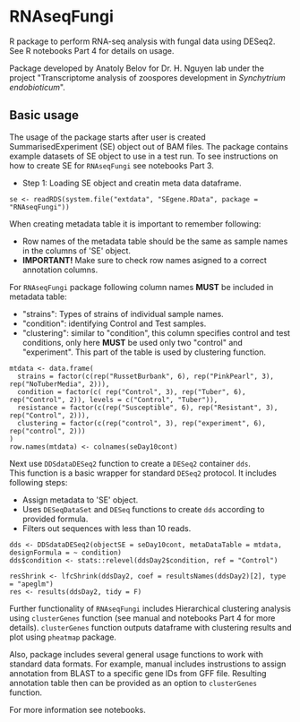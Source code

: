# RNAseqFungi

R package to perform RNA-seq analysis with fungal data using DESeq2.  
See R notebooks Part 4 for details on usage. 

Package developed by Anatoly Belov for Dr. H. Nguyen lab under the project "Transcriptome analysis of zoospores development in *Synchytrium endobioticum*".


## Basic usage

The usage of the package starts after user is created SummarisedExperiment (SE) object out of BAM files. The package contains example datasets of SE object to use in a test run. To see instructions on how to create SE for `RNAseqFungi` see notebooks Part 3.  


- Step 1: Loading SE object and creatin meta data dataframe.  

```
se <- readRDS(system.file("extdata", "SEgene.RData", package = "RNAseqFungi"))

```
When creating metadata table it is important to remember following:  

- Row names of the metadata table should be the same as sample names in the columns of 'SE' object.
- **IMPORTANT!** Make sure to check row names asigned to a correct annotation columns.

For `RNAseqFungi` package following column names **MUST** be included in metadata table:  

- "strains": Types of strains of individual sample names.
- "condition": identifying Control and Test samples.
- "clustering": similar to "condition", this column specifies control and test conditions, only here **MUST** be used only two "control" and "experiment". This part of the table is used by clustering function.

```
mtdata <- data.frame(
  strains = factor(c(rep("RussetBurbank", 6), rep("PinkPearl", 3), rep("NoTuberMedia", 2))),
  condition = factor(c( rep("Control", 3), rep("Tuber", 6), rep("Control", 2)), levels = c("Control", "Tuber")),
  resistance = factor(c(rep("Susceptible", 6), rep("Resistant", 3), rep("Control", 2))),
  clustering = factor(c(rep("control", 3), rep("experiment", 6), rep("control", 2)))
)
row.names(mtdata) <- colnames(seDay10cont)

```
Next use `DDSdataDESeq2` function to create a `DESeq2` container `dds`.  
This function is a basic wrapper for standard `DESeq2` protocol. It includes following steps:  

- Assign metadata to 'SE' object.
- Uses `DESeqDataSet` and `DESeq` functions to create `dds` according to provided formula.
- Filters out sequences with less than 10 reads.

```
dds <- DDSdataDESeq2(objectSE = seDay10cont, metaDataTable = mtdata, designFormula = ~ condition)
dds$condition <- stats::relevel(ddsDay2$condition, ref = "Control")

resShrink <- lfcShrink(ddsDay2, coef = resultsNames(ddsDay2)[2], type = "apeglm")
res <- results(ddsDay2, tidy = F)

```

Further functionality of `RNAseqFungi` includes Hierarchical clustering analysis using `clusterGenes` function (see manual and notebooks Part 4 for more details). `clusterGenes` function outputs dataframe with clustering results and plot using `pheatmap` package. 

Also, package includes several general usage functions to work with standard data formats. For example, manual includes instrustions to assign annotation from BLAST to a specific gene IDs from GFF file. Resulting annotation table then can be provided as an option to `clusterGenes` function.  


For more information see notebooks.


